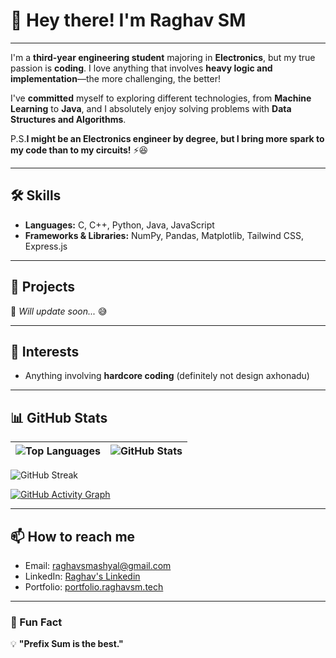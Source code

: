 # 👋 Hey there! I'm Raghav SM

---

I'm a **third-year engineering student** majoring in **Electronics**, but my true passion is **coding**. I love anything that involves **heavy logic and implementation**—the more challenging, the better!  

I've **committed** myself to exploring different technologies, from **Machine Learning** to **Java**, and I absolutely enjoy solving problems with **Data Structures and Algorithms**.  

P.S.**I might be an Electronics engineer by degree, but I bring more spark to my code than to my circuits!** ⚡😆 

---

## 🛠 Skills
- **Languages:** C, C++, Python, Java, JavaScript  
- **Frameworks & Libraries:** NumPy, Pandas, Matplotlib, Tailwind CSS, Express.js  

---

## 💼 Projects
🚧 *Will update soon...* 😅

---

## 🎯 Interests
- Anything involving **hardcore coding** (definitely not design axhonadu)

---

## 📊 GitHub Stats
| ![Top Languages](https://github-readme-stats.vercel.app/api/top-langs/?username=Raghav-sm&theme=github_dark_dimmed&layout=compact) | ![GitHub Stats](https://github-readme-stats.vercel.app/api?username=Raghav-sm&theme=github_dark_dimmed&show_icons=true) |
|------------------------------------------------------------------|------------------------------------------------------------------|

![GitHub Streak](https://github-readme-streak-stats.herokuapp.com/?user=Raghav-sm&theme=github_dark_dimmed)

[![GitHub Activity Graph](https://github-readme-activity-graph.vercel.app/graph?username=Raghav-sm&theme=react-dark)](https://github.com/Raghav-sm/)

---

## 📫 How to reach me
- Email: [raghavsmashyal@gmail.com](mailto:raghavsmashyal@gmail.com)  
- LinkedIn: [Raghav's Linkedin](https://www.linkedin.com/in/raghav-sm/)  
- Portfolio: [portfolio.raghavsm.tech](https://portfolio.raghavsm.tech)  

---

### 🚀 Fun Fact
💡 **"Prefix Sum is the best."** 

